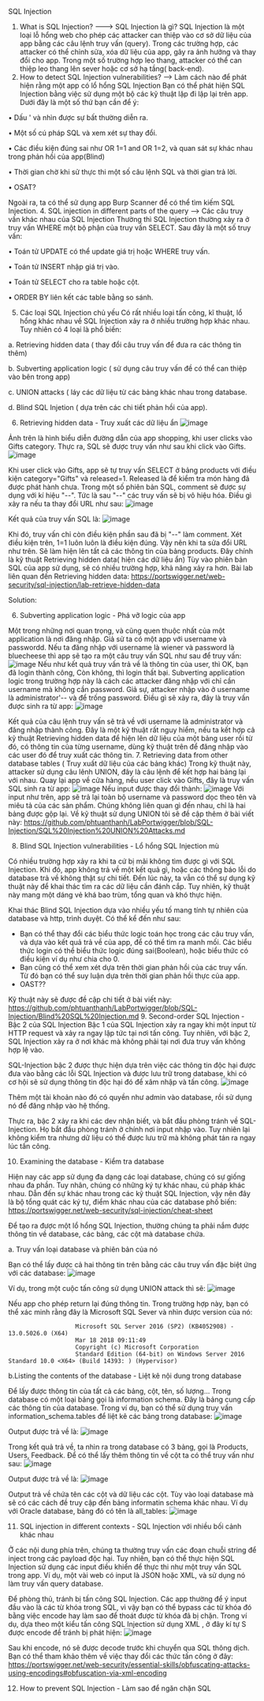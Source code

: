 SQL Injection
1. What is SQL Injection? ---> SQL Injection là gì?
SQL Injection là một loại lỗ hổng web cho phép các attacker  can thiệp vào cơ sở dữ liệu của app bằng các câu lệnh truy vấn (query). Trong các trường hợp, các attacker có thể chỉnh sửa, xóa dữ liệu của app, gây ra ảnh hưởng và thay đổi cho app. Trong một số trường hợp leo thang, attacker có thể can thiệp leo thang lên sever hoặc cơ sở hạ tầng( back-end).
2. How to detect SQL Injection vulnerabilities? --> Làm cách nào để phát hiện rằng một app có lổ hổng SQL Injection
Bạn có thể phát hiện SQL Injection bằng việc sử dụng một bộ các kỹ thuật lặp đi lặp lại trên app.  Dưới đây là một số thứ bạn cần để ý:

•	Dấu ' và nhìn được sự bất thường diễn ra.

•	Một số cú pháp SQL và xem xét sự thay đổi.

•	Các điều kiện đúng sai như OR 1=1 and OR 1=2, và quan sát sự khác nhau trong phản hồi của app(Blind)

•	Thời gian chờ khi sử thực thi một số câu lệnh SQL và thời gian trả lời.

•	OSAT?

Ngoài ra, ta có thể sử dụng app Burp Scanner để có thể tìm kiếm SQL Injection.
4. SQL injection in different parts of the query --> Các câu truy vấn khác nhau của SQL Injection
Thường thì SQL Injection thường xảy ra ở truy vấn WHERE một bộ phận của truy vấn SELECT. Sau đây là một số truy vấn:

•	Toán tử UPDATE có thể update giá trị hoặc WHERE truy vấn.

•	Toán tử INSERT nhập giá trị vào.

•	Toán tử SELECT cho ra table hoặc cột.

•	ORDER BY liên kết các table bằng so sánh.

5. Các loại SQL Injection chủ yếu
Có rất nhiều loại tấn công, kĩ thuật, lổ hổng khác nhau về SQL Injection xảy ra ở nhiều trường hợp khác nhau. Tuy nhiên có 4 loại là phổ biến:

a. Retrieving hidden data ( thay đổi câu truy vấn để đưa ra các thông tin thêm)

b. Subverting application logic ( sử dụng câu truy vấn đề có thể can thiệp vào bên trong app)

c. UNION attacks ( láy các dữ liệu từ các bảng khác nhau trong database.

d. Blind SQL Injetion ( dựa trên các chi tiết phản hồi của app).

6. Retrieving hidden data - Truy xuất các dữ liệu ẩn
 ![image](https://github.com/phtuanthanh/LabPortwigger/assets/138991479/0475b206-16ea-4bcc-9d20-441c4735da9a)

Ảnh trên là hình biểu diễn đường dẫn của app shopping, khi user clicks vào Gifts category.  Thực ra, SQL sẽ được truy vấn như sau khi click vào Gifts.
![image](https://github.com/phtuanthanh/LabPortwigger/assets/138991479/6ddeb2b8-fc2a-4292-a555-7ee98b7e3f9a)

 Khi user click vào Gifts, app sẽ tự truy vấn SELECT ở bảng products với điều kiện category="Gifts" và released=1. Released là để kiểm tra món hàng đã được phát hành chưa.
Trong một số phiên bản SQL, comment sẽ được sự dụng với kí hiệu "--". Tức là sau "--" các truy vấn sẽ bị vô hiệu hóa. Điều gì xảy ra nếu ta thay đổi URL như sau:
![image](https://github.com/phtuanthanh/LabPortwigger/assets/138991479/2247a288-99a4-4757-81bf-da778718dff3)

Kết quả của truy vấn SQL là: 
 ![image](https://github.com/phtuanthanh/LabPortwigger/assets/138991479/5e5500fc-d8e7-4038-a152-ad56a1db287d)

Khi đó, truy vấn chỉ còn điều kiện      phần sau đã bị "--" làm comment.
Xét điều kiện trên, 1=1 luôn luôn là điều kiện đúng. Vậy nên khi ta sửa đổi URL như trên.  Sẽ làm hiện lên tất cả các thông tin của bảng products. Đây chính là kỹ thuật Retrieving hidden data( hiện
các dữ liệu ẩn)
Tùy vào phiên bản SQL của app sử dụng, sẽ có nhiều trường hợp, khả năng xảy ra hơn.
Bài lab liên quan đến Retrieving hidden data: https://portswigger.net/web-security/sql-injection/lab-retrieve-hidden-data

Solution: 

6. Subverting application logic - Phá vỡ logic của app
   
Một trong những nơi quan trọng, và cũng quen thuộc nhất của một application là nơi đăng nhập. Giả sử ta có một app với username và passwordd. Nếu ta đăng nhập với username là wiener và password là bluecheese
thì app sẽ tạo ra một câu truy vấn SQL như sau để truy vấn:
![image](https://github.com/phtuanthanh/LabPortwigger/assets/138991479/7d117a31-9ed0-4251-8dd3-37663dad65a7)
Nếu như kết quả truy vấn trả về là thông tin của user, thì OK, bạn đã login thành công, Còn không, thì login thất bại. Subverting application logic trong trường hợp này là cách các attacker đăng nhập với
chỉ cần username mà không cần password. Giả sự, attacker nhập vào ở username là administrator'-- và để trống password. Điều gì sẽ xảy ra, đây là truy vấn được sinh ra từ app:
![image](https://github.com/phtuanthanh/LabPortwigger/assets/138991479/622cd546-2b49-4ee1-a730-a52a0be5f86b)

Kết quả của câu lệnh truy vấn sẽ trả về với username là administrator và đăng nhập thành công. Đây là một kỹ thuật rất nguy hiểm, nếu ta kết hợp cả kỹ thuật Retrieving hidden data để hiện lên dữ liệu của một bảng user
rồi từ đó, có thông tin của từng username, dùng kỹ thuật trên để đăng nhập vào các user đó để truy xuất các thông tin.
7. Retrieving data from other database tables ( Truy xuất dữ liệu của các bảng khác)
Trong kỹ thuật này, attacker sử dụng câu lênh UNION, đây là câu lệnh để kết hợp hai bảng lại với nhau. Quay lại app về cửa hàng, nếu user click vào Gifts, đây là truy vấn SQL sinh ra từ app:
![image](https://github.com/phtuanthanh/LabPortwigger/assets/138991479/55d6ae5c-9b5f-4a85-81ca-5bf8464150b1)
Nếu input được thay đổi thành: 
![image](https://github.com/phtuanthanh/LabPortwigger/assets/138991479/26c8d28e-468c-4c2d-b13f-f7bbea52678c)
Với input như trên, app sẽ trả lại toàn bộ username và password dọc theo tên và miêu tả của các sản phẩm. Chúng không liên quan gì đến nhau, chỉ là hai bảng được gộp lại.
Về kỹ thuật sử dụng UNION tôi sẽ đề cập thêm ở bài viết này:
https://github.com/phtuanthanh/LabPortwigger/blob/SQL-Injection/SQL%20Injection%20UNION%20Attacks.md

8. Blind SQL Injection vulnerabilities - Lổ hổng SQL Injection mù

Có nhiều trường hợp xảy ra khi ta cứ bị mãi không tìm được gì với SQL Injection. Khi đó, app không trả về một kết quả gì, hoặc các thông báo lỗi do database trả về không thật sự chi tiết. Đến lúc này, ta vẫn có thể sự dụng kỹ thuật này để khai thác tìm ra các dữ liệu cần đánh cắp. Tuy nhiên, kỹ thuật này mang một dáng vẻ khá bao trùm, tổng quan và khó thực hiện.

Khai thác Blind SQL Injection dựa vào nhiều yếu tố mang tính tự nhiên của database và http, trình duyệt. Có thể kể đến như sau:
+ Bạn có thể thay đổi các biểu thức logic toán học trong các câu truy vấn, và dựa vào kết quả trả về của app, để có thể tìm ra manh mối. Các biểu thức login có thể biểu thức logic đúng sai(Boolean), hoặc biểu thức có điều kiện ví dụ như chia cho 0.
+ Bạn cũng có thể xem xét dựa trên thời gian phản hồi của các truy vấn. Từ đó bạn có thể suy luận dựa trên thời gian phản hồi thực của app.
+ OAST??

Kỹ thuật này sẽ được đề cập chi tiết ở bài viết này:
https://github.com/phtuanthanh/LabPortwigger/blob/SQL-Injection/Blind%20SQL%20Injection.md
9. Second-order SQL Injection - Bậc 2 của SQL Injection
Bậc 1 của SQL Injection xảy ra ngay khi một input từ HTTP request và xảy ra ngay lập tức tại nơi tấn công. Tuy nhiên, với bậc 2, SQL Injection xảy ra ở nơi khác mà không phải tại nơi đưa truy vấn không hợp lệ vào.

SQL-Injection bậc 2 được thực hiện dựa trên việc các thông tin độc hại được đưa vào bằng các lỗi SQL Injection và được lưu trữ trong database, khi có cơ hội sẽ sử dụng thông tin độc hại đó để xâm nhập và tấn công. 
![image](https://github.com/phtuanthanh/LabPortwigger/assets/138991479/0c6feb70-ac69-487b-8381-5f05881f1f58)

Thêm một tài khoản nào đó có quyền như admin vào database, rồi sử dụng nó để đăng nhập vào hệ thống.

Thực ra, bậc 2 xảy ra khi các dev nhận biết, và bắt đầu phòng tránh về SQL-Injection. Họ bắt đầu phòng tránh ở chính nơi input nhập vào. Tuy nhiên lại không kiểm tra nhưng dữ liệu có thể được lưu trữ mà không phát tán ra ngay lúc tấn công.

10. Examining the database - Kiểm tra database

Hiện nay các app sử dụng đa dạng các loại database, chúng có sự giống nhau đa phần. Tuy nhân, chúng có những ký tự khác nhau, cú pháp khác nhau. Dẫn đến sự khác nhau trong các kỹ thuật SQL Injection, vậy nên đây là bộ tổng quát các ký tự, điểm khác nhau của các database phố biến:
 https://portswigger.net/web-security/sql-injection/cheat-sheet

Để tạo ra được một lổ hổng SQL Injection, thường chúng ta phải nắm được thông tin về database, các bảng, các cột mà database chứa.

a. Truy vấn loại database và phiên bản của nó

Bạn có thể lấy được cả hai thông tin trên bằng các câu truy vấn đặc biệt ứng với các database:
![image](https://github.com/phtuanthanh/LabPortwigger/assets/138991479/74812989-b635-4a17-bba2-2139cc09034f)

Ví dụ, trong một cuộc tấn công sử dụng UNION attack thì sẽ:
![image](https://github.com/phtuanthanh/LabPortwigger/assets/138991479/4b77673a-f391-4d01-9cd9-d93f02690951)

Nếu app cho phép return lại đúng thông tin. Trong trường hợp này, bạn có thể xác minh rằng đây là Microsoft SQL Sever và nhìn được version của nó:

                       Microsoft SQL Server 2016 (SP2) (KB4052908) - 13.0.5026.0 (X64)
                       Mar 18 2018 09:11:49
                       Copyright (c) Microsoft Corporation
                       Standard Edition (64-bit) on Windows Server 2016 Standard 10.0 <X64> (Build 14393: ) (Hypervisor)
b.Listing the contents of the database - Liệt kê nội dung trong database

Để lấy được thông tin của tất cả các bảng, cột, tên, số lượng... Trong database có một loại bảng gọi là information schema. Đây là bảng cung cấp các thông tin của database. Trong ví dụ, bạn có thể sử dụng truy vấn information_schema.tables để liệt kê các bảng trong database:
![image](https://github.com/phtuanthanh/LabPortwigger/assets/138991479/b5a27184-c096-495b-9f26-9870698f26f9)

Output được trả về là:
![image](https://github.com/phtuanthanh/LabPortwigger/assets/138991479/977a1cc6-f675-4b82-9833-f5989f7548a7)

Trong kết quả trả về, ta nhìn ra trong database có 3 bảng, gọi là Products, Users, Feedback. Để có thể lấy thêm thông tin về cột ta có thể truy vấn như sau: 
![image](https://github.com/phtuanthanh/LabPortwigger/assets/138991479/d39aa0d3-77b2-4138-af05-2122f45c8c9b)

Output được trả về là:
![image](https://github.com/phtuanthanh/LabPortwigger/assets/138991479/a93ecd17-6cba-490e-b288-6d255dfa5b8f)

Output trả về chứa tên các cột và dữ liệu các cột. Tùy vào loại database mà  sẽ có các cách đề truy cập đến bảng informatin schema khác nhau. Ví dụ với Oracle database, bảng đó có tên là all_tables:
![image](https://github.com/phtuanthanh/LabPortwigger/assets/138991479/62171669-b760-4cd1-9de4-805aa65c6a21)

11. SQL injection in different contexts - SQL Injection với nhiều bối cảnh khác nhau

Ở các nội dung phía trên, chúng ta thường truy vấn các đoạn chuỗi string để inject trong các payload độc hại. Tuy nhiên, bạn có thể thực hiện SQL Injection sử dụng các input điều khiển để thực thi như một truy vấn SQL trong app. Ví dụ, một vài web có input là JSON hoặc XML, và sử dụng nó làm truy vấn query database.

Để phòng thủ, tránh bị tấn công SQL Injection.  Các app thường để ý input đầu vào là các từ khóa trong SQL, vì vậy bạn có thể bypass các từ khóa đó bằng việc encode hay làm sao để thoát được từ khóa đã bị chặn. Trong ví dụ, dựa theo một kiểu tấn công SQL Injection sử dụng XML , ở đây kí tự S được encode để tránh bị phát hiện:
![image](https://github.com/phtuanthanh/LabPortwigger/assets/138991479/f87d0188-b67f-42b7-a11a-b5c478ee30e8)

Sau khi encode, nó sẽ được decode trước khi chuyển qua SQL thông dịch.
Bạn có thể tham khảo thêm về việc thay đổi các thức tấn công ở đây:
https://portswigger.net/web-security/essential-skills/obfuscating-attacks-using-encodings#obfuscation-via-xml-encoding

12. How to prevent SQL Injection -  Làm sao để ngăn chặn SQL 






